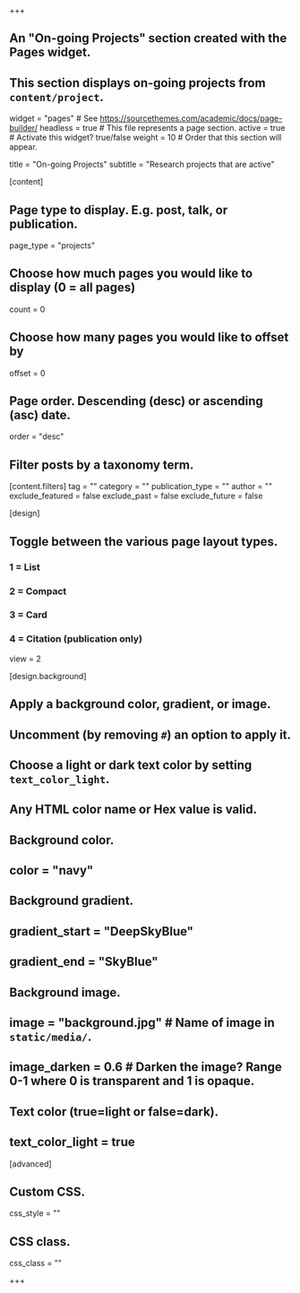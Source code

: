 +++

## An "On-going Projects" section created with the Pages widget.
## This section displays on-going projects from `content/project`.

widget = "pages"  # See https://sourcethemes.com/academic/docs/page-builder/
headless = true  # This file represents a page section.
active = true  # Activate this widget? true/false
weight = 10  # Order that this section will appear.

title = "On-going Projects"
subtitle = "Research projects that are active"

[content]
  ## Page type to display. E.g. post, talk, or publication.
  page_type = "projects"
  
  ## Choose how much pages you would like to display (0 = all pages)
  count = 0
  
  ## Choose how many pages you would like to offset by
  offset = 0

  ## Page order. Descending (desc) or ascending (asc) date.
  order = "desc"

  ## Filter posts by a taxonomy term.
  [content.filters]
    tag = ""
    category = ""
    publication_type = ""
    author = ""
    exclude_featured = false
    exclude_past = false
    exclude_future = false
    
[design]
  ## Toggle between the various page layout types.
  ###   1 = List
  ###   2 = Compact
  ###   3 = Card
  ###   4 = Citation (publication only)
  view = 2
  
[design.background]
  ## Apply a background color, gradient, or image.
  ##   Uncomment (by removing `#`) an option to apply it.
  ##   Choose a light or dark text color by setting `text_color_light`.
  ##   Any HTML color name or Hex value is valid.

  ## Background color.
  ## color = "navy"
  
  ## Background gradient.
  ## gradient_start = "DeepSkyBlue"
  ## gradient_end = "SkyBlue"
  
  ## Background image.
  ## image = "background.jpg"  # Name of image in `static/media/`.
  ## image_darken = 0.6  # Darken the image? Range 0-1 where 0 is transparent and 1 is opaque.

  ## Text color (true=light or false=dark).
  ## text_color_light = true  
  
[advanced]
 ## Custom CSS. 
 css_style = ""
 
 ## CSS class.
 css_class = ""

+++

